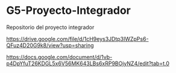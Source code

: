 # G5-Proyecto-Integrador
Repositorio del proyecto integrador


https://drive.google.com/file/d/1cH9eys3JDtp3IWZpPs6-QFuz4D20G9k8/view?usp=sharing


https://docs.google.com/document/d/1vb-p4DpYfuT26KDGL5x6V56MK643LBs6xRP9BOjyNZ4/edit?tab=t.0
